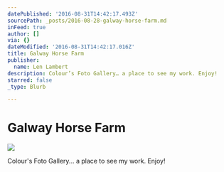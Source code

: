 ```yaml
---
datePublished: '2016-08-31T14:42:17.493Z'
sourcePath: _posts/2016-08-28-galway-horse-farm.md
inFeed: true
author: []
via: {}
dateModified: '2016-08-31T14:42:17.016Z'
title: Galway Horse Farm
publisher:
  name: Len Lambert
description: Colour’s Foto Gallery… a place to see my work. Enjoy!
starred: false
_type: Blurb

---
```

# Galway Horse Farm
![](https://the-grid-user-content.s3-us-west-2.amazonaws.com/32f07de2-26cc-4505-bc6b-80e704cf6b03.jpg)

Colour's Foto Gallery... a place to see my work. Enjoy!